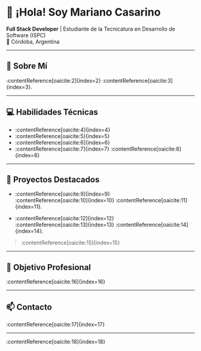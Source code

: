 # 👋 ¡Hola! Soy Mariano Casarino  
**Full Stack Developer** | Estudiante de la Tecnicatura en Desarrollo de Software (ISPC)  
📍 Córdoba, Argentina

---

## 🧠 Sobre Mí  
:contentReference[oaicite:2]{index=2} :contentReference[oaicite:3]{index=3}.

---

## 💻 Habilidades Técnicas

- :contentReference[oaicite:4]{index=4}  
- :contentReference[oaicite:5]{index=5}  
- :contentReference[oaicite:6]{index=6}  
- :contentReference[oaicite:7]{index=7} :contentReference[oaicite:8]{index=8}  

---

## 🚀 Proyectos Destacados

- :contentReference[oaicite:9]{index=9}  
  :contentReference[oaicite:10]{index=10} :contentReference[oaicite:11]{index=11}.

- :contentReference[oaicite:12]{index=12}  
  :contentReference[oaicite:13]{index=13} :contentReference[oaicite:14]{index=14}.

> :contentReference[oaicite:15]{index=15}

---

## 🎯 Objetivo Profesional  
:contentReference[oaicite:16]{index=16}

---

## 📫 Contacto  
:contentReference[oaicite:17]{index=17}

---

:contentReference[oaicite:18]{index=18}
